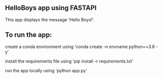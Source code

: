 ## HelloBoys app using FASTAPI
This app displays the message 'Hello Boys!'.

## To run the app:
create a conda environment using 'conda create -n envname python==3.8 -y'

install the requirements file using 'pip install -r requirements.txt'

run the app locally using 'python app.py'
